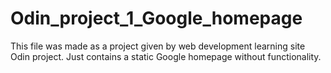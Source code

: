 # Odin_project_1_Google_homepage
This file was made as a project given by web development learning site Odin project. Just contains a static Google homepage without functionality.
